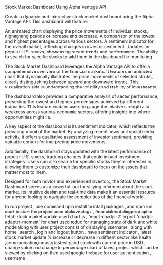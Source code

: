 Stock Market Dashboard Using Alpha Vantage API

Create a dynamic and interactive stock market dashboard using the Alpha Vantage API. This dashboard will feature:

An animated chart displaying the price movements of individual stocks, highlighting periods of increase and decrease.
A comparison of the lowest and highest percentages across various sectors.
A sentiment indicator for the overall market, reflecting changes in investor sentiment.
Updates on popular U.S. stocks, showcasing recent trends and performance.
The ability to search for specific stocks to add them to the dashboard for monitoring.

The Stock Market Dashboard leverages the Alpha Vantage API to offer a comprehensive overview of the financial markets. It features an animated chart that dynamically illustrates the price movements of selected stocks, clearly distinguishing between upward and downward trends. This visualization aids in understanding the volatility and stability of investments.

The dashboard also provides a comparative analysis of sector performance, presenting the lowest and highest percentages achieved by different industries. This feature enables users to gauge the relative strength and weakness across various economic sectors, offering insights into where opportunities might lie.

A key aspect of the dashboard is its sentiment indicator, which reflects the prevailing mood of the market. By analyzing recent news and social media activity, it offers a qualitative assessment of investor sentiment, providing valuable context for interpreting price movements.

Additionally, the dashboard stays updated with the latest performance of popular U.S. stocks, tracking changes that could impact investment strategies. Users can also search for specific stocks they're interested in, allowing them to customize their dashboard to focus on the assets that matter most to them.

Designed for both novice and experienced investors, the Stock Market Dashboard serves as a powerful tool for staying informed about the stock market. Its intuitive design and real-time data make it an essential resource for anyone looking to navigate the complexities of the financial world.

to run project , use  command npm install to intall packages , and npm run start to start the project
used alphavnatage , financialmodelingprep api to fetch stock market update
used chart.js , 'react-chartjs-2' import 'chartjs-adapter-moment' for chart 
used redux for managing state of dark and white mode  along with user
project consist of displaying username , along with home , search , login and logout button . 
have sentiment indicator , latest stock market update 
% increase or decrease in diffrent sector like health ,communication,industy
lastest good stock with current price in USD , change value and change in percentage
chart of latest project which can be viewed by clicking on then
used google firebase for user authentication , username
